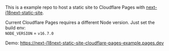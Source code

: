 This is a example repo to host a static site to Cloudflare Pages with [next-i18next-static-site](https://github.com/xairoo/next-i18next-static-site).

Current Cloudflare Pages requires a different Node version. Just set the build env:  
`NODE_VERSION` = `v16.7.0`

Demo: https://next-i18next-static-site-cloudflare-pages-example.pages.dev
